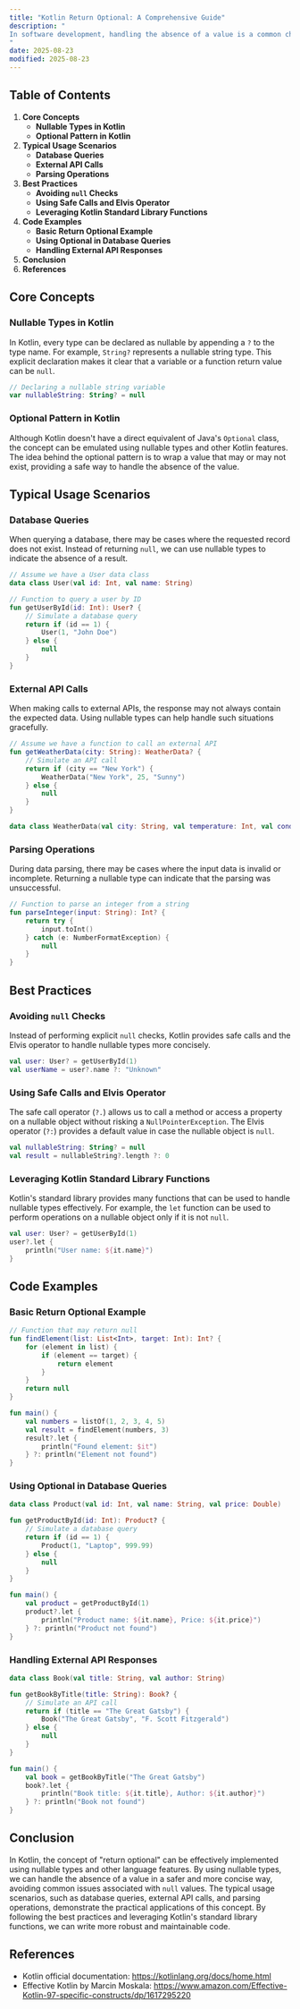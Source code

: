 ```yaml
---
title: "Kotlin Return Optional: A Comprehensive Guide"
description: "
In software development, handling the absence of a value is a common challenge. Traditional programming languages often rely on `null` values to represent the absence of data. However, `null` can lead to various issues, such as `NullPointerException`, which can be hard to debug. Kotlin, a modern programming language, offers a more elegant and safer way to handle such scenarios through its support for nullable types and other constructs. In this blog post, we will explore the concept of Kotlin return optional, discussing its core concepts, typical usage scenarios, and best practices.
"
date: 2025-08-23
modified: 2025-08-23
---
```


## Table of Contents
1. **Core Concepts**
    - **Nullable Types in Kotlin**
    - **Optional Pattern in Kotlin**
2. **Typical Usage Scenarios**
    - **Database Queries**
    - **External API Calls**
    - **Parsing Operations**
3. **Best Practices**
    - **Avoiding `null` Checks**
    - **Using Safe Calls and Elvis Operator**
    - **Leveraging Kotlin Standard Library Functions**
4. **Code Examples**
    - **Basic Return Optional Example**
    - **Using Optional in Database Queries**
    - **Handling External API Responses**
5. **Conclusion**
6. **References**

## Core Concepts

### Nullable Types in Kotlin
In Kotlin, every type can be declared as nullable by appending a `?` to the type name. For example, `String?` represents a nullable string type. This explicit declaration makes it clear that a variable or a function return value can be `null`.

```kotlin
// Declaring a nullable string variable
var nullableString: String? = null
```

### Optional Pattern in Kotlin
Although Kotlin doesn't have a direct equivalent of Java's `Optional` class, the concept can be emulated using nullable types and other Kotlin features. The idea behind the optional pattern is to wrap a value that may or may not exist, providing a safe way to handle the absence of the value.

## Typical Usage Scenarios

### Database Queries
When querying a database, there may be cases where the requested record does not exist. Instead of returning `null`, we can use nullable types to indicate the absence of a result.

```kotlin
// Assume we have a User data class
data class User(val id: Int, val name: String)

// Function to query a user by ID
fun getUserById(id: Int): User? {
    // Simulate a database query
    return if (id == 1) {
        User(1, "John Doe")
    } else {
        null
    }
}
```

### External API Calls
When making calls to external APIs, the response may not always contain the expected data. Using nullable types can help handle such situations gracefully.

```kotlin
// Assume we have a function to call an external API
fun getWeatherData(city: String): WeatherData? {
    // Simulate an API call
    return if (city == "New York") {
        WeatherData("New York", 25, "Sunny")
    } else {
        null
    }
}

data class WeatherData(val city: String, val temperature: Int, val condition: String)
```

### Parsing Operations
During data parsing, there may be cases where the input data is invalid or incomplete. Returning a nullable type can indicate that the parsing was unsuccessful.

```kotlin
// Function to parse an integer from a string
fun parseInteger(input: String): Int? {
    return try {
        input.toInt()
    } catch (e: NumberFormatException) {
        null
    }
}
```

## Best Practices

### Avoiding `null` Checks
Instead of performing explicit `null` checks, Kotlin provides safe calls and the Elvis operator to handle nullable types more concisely.

```kotlin
val user: User? = getUserById(1)
val userName = user?.name ?: "Unknown"
```

### Using Safe Calls and Elvis Operator
The safe call operator (`?.`) allows us to call a method or access a property on a nullable object without risking a `NullPointerException`. The Elvis operator (`?:`) provides a default value in case the nullable object is `null`.

```kotlin
val nullableString: String? = null
val result = nullableString?.length ?: 0
```

### Leveraging Kotlin Standard Library Functions
Kotlin's standard library provides many functions that can be used to handle nullable types effectively. For example, the `let` function can be used to perform operations on a nullable object only if it is not `null`.

```kotlin
val user: User? = getUserById(1)
user?.let {
    println("User name: ${it.name}")
}
```

## Code Examples

### Basic Return Optional Example
```kotlin
// Function that may return null
fun findElement(list: List<Int>, target: Int): Int? {
    for (element in list) {
        if (element == target) {
            return element
        }
    }
    return null
}

fun main() {
    val numbers = listOf(1, 2, 3, 4, 5)
    val result = findElement(numbers, 3)
    result?.let {
        println("Found element: $it")
    } ?: println("Element not found")
}
```

### Using Optional in Database Queries
```kotlin
data class Product(val id: Int, val name: String, val price: Double)

fun getProductById(id: Int): Product? {
    // Simulate a database query
    return if (id == 1) {
        Product(1, "Laptop", 999.99)
    } else {
        null
    }
}

fun main() {
    val product = getProductById(1)
    product?.let {
        println("Product name: ${it.name}, Price: ${it.price}")
    } ?: println("Product not found")
}
```

### Handling External API Responses
```kotlin
data class Book(val title: String, val author: String)

fun getBookByTitle(title: String): Book? {
    // Simulate an API call
    return if (title == "The Great Gatsby") {
        Book("The Great Gatsby", "F. Scott Fitzgerald")
    } else {
        null
    }
}

fun main() {
    val book = getBookByTitle("The Great Gatsby")
    book?.let {
        println("Book title: ${it.title}, Author: ${it.author}")
    } ?: println("Book not found")
}
```

## Conclusion
In Kotlin, the concept of "return optional" can be effectively implemented using nullable types and other language features. By using nullable types, we can handle the absence of a value in a safer and more concise way, avoiding common issues associated with `null` values. The typical usage scenarios, such as database queries, external API calls, and parsing operations, demonstrate the practical applications of this concept. By following the best practices and leveraging Kotlin's standard library functions, we can write more robust and maintainable code.

## References
- Kotlin official documentation: https://kotlinlang.org/docs/home.html
- Effective Kotlin by Marcin Moskala: https://www.amazon.com/Effective-Kotlin-97-specific-constructs/dp/1617295220